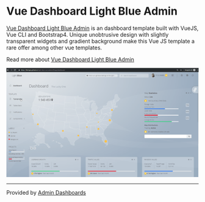 # Vue Dashboard Light Blue Admin

[Vue Dashboard Light Blue Admin](https://admin-dashboards.com/vue-dashboard-light-blue-admin-flatlogic) is an dashboard template built with VueJS, Vue CLI and Bootstrap4. Unique unobtrusive design with slightly transparent widgets and gradient background make this Vue JS template a rare offer among other vue templates.

Read more about [Vue Dashboard Light Blue Admin](https://admin-dashboards.com/vue-dashboard-light-blue-admin-flatlogic)

![Vue Dashboard Light Blue Admin - Gif animated Intro.](https://github.com/app-generator/static/blob/master/admin-dashboards/vue-dashboard-light-blue-admin-intro.gif?raw=true)

---
Provided by [Admin Dashboards](https://admin-dashboards.com)
